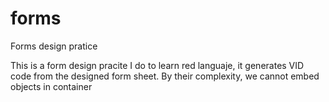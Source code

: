 # forms
Forms design pratice

This is a form design pracite I do to learn red languaje, it generates VID code from the 
designed form sheet. By their complexity, we cannot embed objects in container
